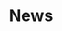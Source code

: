 ---
title: "News"
permalink: /news/
layout: archive
author_profile: false
classes: wide
read_time: false
comments: false
share: false
related: false

---